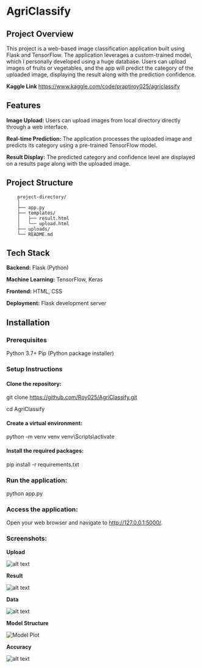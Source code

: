 # AgriClassify
## Project Overview

This project is a web-based image classification application built using Flask and TensorFlow. The application leverages a custom-trained model, which I personally developed using a huge database. Users can upload images of fruits or vegetables, and the app will predict the category of the uploaded image, displaying the result along with the prediction confidence.

**Kaggle Link**
https://www.kaggle.com/code/praptiroy025/agriclassify

## Features
**Image Upload:** Users can upload images from local directory directly through a web interface.

**Real-time Prediction:** The application processes the uploaded image and predicts its category using a pre-trained TensorFlow model.

**Result Display:** The predicted category and confidence level are displayed on a results page along with the uploaded image.


## Project Structure

        project-directory/
        │
        ├── app.py                    
        ├── templates/
        │   ├── result.html            
        │   └── upload.html           
        ├── uploads/                  
        └── README.md                 
## Tech Stack

**Backend:** Flask (Python)

**Machine Learning:** TensorFlow, Keras

**Frontend:** HTML, CSS

**Deployment:** Flask development server

## Installation

### Prerequisites
Python 3.7+
Pip (Python package installer)

### Setup Instructions

#### Clone the repository:

git clone https://github.com/Roy025/AgriClassify.git

cd AgriClassify

#### Create a virtual environment:
python -m venv venv
venv\Scripts\activate

#### Install the required packages:

<!-- pip install tensorflow flask pillow
pip freeze > requirements.txt -->
pip install -r requirements.txt

### Run the application:
python app.py


### Access the application:
Open your web browser and navigate to http://127.0.0.1:5000/.

### Screenshots:

**Upload**

![alt text](image-1.png)

**Result**

![alt text](image.png)

**Data**

![alt text](image-2.png)

**Model Structure**

![Model Plot](model_plot.png)


**Accuracy**

![alt text](image-3.png)
